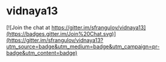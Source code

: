 # vidnaya13

[![Join the chat at https://gitter.im/sfrangulov/vidnaya13](https://badges.gitter.im/Join%20Chat.svg)](https://gitter.im/sfrangulov/vidnaya13?utm_source=badge&utm_medium=badge&utm_campaign=pr-badge&utm_content=badge)
